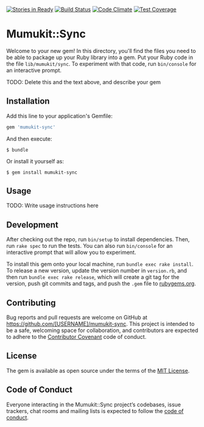 [![Stories in Ready](https://badge.waffle.io/mumuki/mumukit-sync.png?label=ready&title=Ready)](https://waffle.io/mumuki/mumukit-sync)
[![Build Status](https://travis-ci.org/mumuki/mumukit-sync.svg?branch=master)](https://travis-ci.org/mumuki/mumukit-sync)
[![Code Climate](https://codeclimate.com/github/mumuki/mumukit-sync/badges/gpa.svg)](https://codeclimate.com/github/mumuki/mumukit-sync)
[![Test Coverage](https://codeclimate.com/github/mumuki/mumukit-sync/badges/coverage.svg)](https://codeclimate.com/github/mumuki/mumukit-sync)


# Mumukit::Sync

Welcome to your new gem! In this directory, you'll find the files you need to be able to package up your Ruby library into a gem. Put your Ruby code in the file `lib/mumukit/sync`. To experiment with that code, run `bin/console` for an interactive prompt.

TODO: Delete this and the text above, and describe your gem

## Installation

Add this line to your application's Gemfile:

```ruby
gem 'mumukit-sync'
```

And then execute:

    $ bundle

Or install it yourself as:

    $ gem install mumukit-sync

## Usage

TODO: Write usage instructions here

## Development

After checking out the repo, run `bin/setup` to install dependencies. Then, run `rake spec` to run the tests. You can also run `bin/console` for an interactive prompt that will allow you to experiment.

To install this gem onto your local machine, run `bundle exec rake install`. To release a new version, update the version number in `version.rb`, and then run `bundle exec rake release`, which will create a git tag for the version, push git commits and tags, and push the `.gem` file to [rubygems.org](https://rubygems.org).

## Contributing

Bug reports and pull requests are welcome on GitHub at https://github.com/[USERNAME]/mumukit-sync. This project is intended to be a safe, welcoming space for collaboration, and contributors are expected to adhere to the [Contributor Covenant](http://contributor-covenant.org) code of conduct.

## License

The gem is available as open source under the terms of the [MIT License](https://opensource.org/licenses/MIT).

## Code of Conduct

Everyone interacting in the Mumukit::Sync project’s codebases, issue trackers, chat rooms and mailing lists is expected to follow the [code of conduct](https://github.com/[USERNAME]/mumukit-sync/blob/master/CODE_OF_CONDUCT.md).

